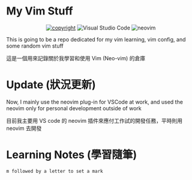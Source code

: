 # My Vim Stuff

<div align='center' >

<a href="mailto:kawingt2@gmail.com"><img src="https://img.shields.io/badge/email-jiewei314@gmail.com-blueviolet?style=for-the-badge&logo=google&color=fd79a8" alt="copyright"/></a>
![Visual Studio Code](https://img.shields.io/badge/Visual%20Studio%20Code-0078d7.svg?style=for-the-badge&logo=visual-studio-code&logoColor=white)
![neovim](https://upload.wikimedia.org/wikipedia/commons/thumb/4/4f/Neovim-logo.svg/2560px-Neovim-logo.svg.png)

</div>


This is going to be a repo dedicated for my vim learning, vim config, and some random vim stuff

這是一個用來記錄關於我學習和使用 Vim (Neo-vim) 的倉庫

# Update (狀況更新)

Now, I mainly use the neovim plug-in for VSCode at work, and used the neovim only for personal development outside of work

目前我主要用 VS code 的 neovim 插件來應付工作試的開發任務，平時則用 neovim 去開發

# Learning Notes (學習隨筆)

```
m followed by a letter to set a mark
```

